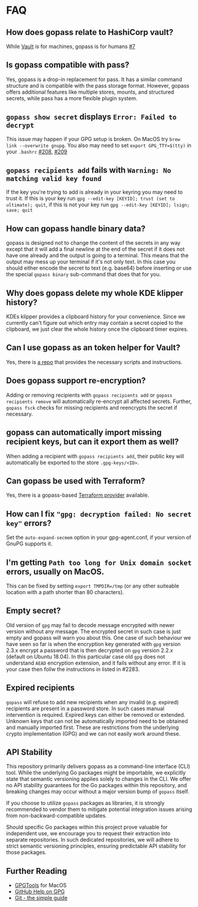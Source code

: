 # FAQ

## How does gopass relate to HashiCorp vault?

While [Vault](https://www.vaultproject.io/) is for machines, gopass is for humans [#7](https://github.com/gopasspw/gopass/issues/7)

## Is gopass compatible with pass?

Yes, gopass is a drop-in replacement for pass. It has a similar command structure and is compatible with the pass storage format. However, gopass offers additional features like multiple stores, mounts, and structured secrets, while pass has a more flexible plugin system.

## `gopass show secret` displays `Error: Failed to decrypt`

This issue may happen if your GPG setup is broken. On MacOS try `brew link --overwrite gnupg`. You also may need to set `export GPG_TTY=$(tty)` in your `.bashrc` [#208](https://github.com/gopasspw/gopass/issues/208), [#209](https://github.com/gopasspw/gopass/issues/209)

## `gopass recipients add` fails with `Warning: No matching valid key found`

If the key you're trying to add is already in your keyring you may need to trust it. If this is your key run `gpg --edit-key [KEYID]; trust (set to ultimate); quit`, if this is not your key run `gpg --edit-key [KEYID]; lsign; save; quit`

## How can gopass handle binary data?

gopass is designed not to change the content of the secrets in any way except that it will add a final newline at the end of the secret if it does not have one already and the output is going to a terminal. This means that the output may mess up your terminal if it's not only text. In this case you should either encode the secret to text (e.g. base64) before inserting or use the special `gopass binary` sub-command that does that for you.

## Why does gopass delete my whole KDE klipper history?

KDEs klipper provides a clipboard history for your convenience. Since we currently can't figure out which entry may contain a secret copied to the clipboard, we just clear the whole history once the clipboard timer expires.

## Can I use gopass as an token helper for Vault?

Yes, there is [a repo](https://github.com/frntn/vault-token-helper-gopass) that provides the necessary scripts and instructions.

## Does gopass support re-encryption? 

Adding or removing recipients with `gopass recipients add` or `gopass recipients remove` will automatically re-encrypt all affected secrets. Further, `gopass fsck` checks for missing recipients and reencrypts the secret if necessary.

## gopass can automatically import missing recipient keys, but can it export them as well?

When adding a recipient with `gopass recipients add`, their public key will automatically be exported to the store `.gpg-keys/<ID>`.

## Can gopass be used with Terraform?

Yes, there is a gopass-based [Terraform provider](https://github.com/camptocamp/terraform-provider-pass) available.

## How can I fix `"gpg: decryption failed: No secret key"` errors?

Set the `auto-expand-secmem` option in your gpg-agent.conf, if your version of GnuPG supports it.

## I'm getting `Path too long for Unix domain socket` errors, usually on MacOS.

This can be fixed by setting `export TMPDIR=/tmp` (or any other suiteable location with a path shorter than 80 characters).

## Empty secret?

Old version of `gpg` may fail to decode message encrypted with newer version without any message. The encrypted secret in such case is just empty and gopass will warn you about this. One case of such behaviour we have seen so far is when the encryption key generated with `gpg` version 2.3.x encrypt a password that is then decrypted on `gpg` version 2.2.x (default on Ubuntu 18.04). In this particular case old `gpg` does not understand `AEAD` encryption extension, and it fails without any error.  If it is your case then follw the instructions in listed in #2283.

## Expired recipients

`gopass` will refuse to add new recipients when any invalid (e.g. expired) recipients are present in a password store.
In such cases manual intervention is required. Expired keys can either be removed or extended. Unknown keys that
can not be automatically imported need to be obtained and manually imported first. These are restrictions from the underlying
crypto implementation (GPG) and we can not easily work around these.

## API Stability

This repository primarily delivers gopass as a command-line interface (CLI) tool. While the underlying Go packages might be importable, we explicitly state that semantic versioning applies solely to changes in the CLI. We offer no API stability guarantees for the Go packages within this repository, and breaking changes may occur without a major version bump of `gopass` itself.

If you choose to utilize `gopass` packages as libraries, it is strongly recommended to vendor them to mitigate potential integration issues arising from non-backward-compatible updates.

Should specific Go packages within this project prove valuable for independent use, we encourage you to request their extraction into separate repositories. In such dedicated repositories, we will adhere to strict semantic versioning principles, ensuring predictable API stability for those packages.

## Further Reading

* [GPGTools](https://gpgtools.org/) for MacOS
* [GitHub Help on GPG](https://help.github.com/articles/signing-commits-with-gpg/)
* [Git - the simple guide](http://rogerdudler.github.io/git-guide/)
